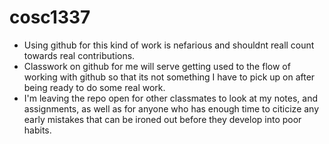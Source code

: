 # cosc1337
- Using github for this kind of work is nefarious and shouldnt reall count towards real contributions.
- Classwork on github for me will serve getting used to the flow of working with github so that its not something I have to pick up on after being ready to do some real work.
- I'm leaving the repo open for other classmates to look at my notes, and assignments, as well as for anyone who has enough time to citicize any early mistakes that can be ironed out before they develop into poor habits.

